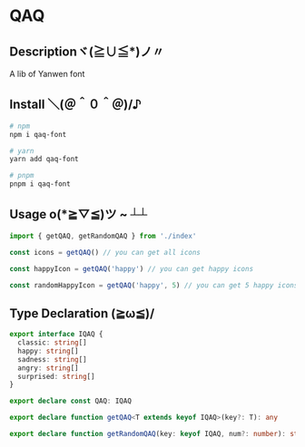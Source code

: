 # QAQ

## Descriptionヾ(≧∪≦*)ノ〃
A lib of Yanwen font


## Install ＼(＠＾０＾＠)/♪

```bash
# npm
npm i qaq-font

# yarn
yarn add qaq-font

# pnpm
pnpm i qaq-font
```

## Usage o(*≧▽≦)ツ ~ ┴┴

```ts
import { getQAQ, getRandomQAQ } from './index'

const icons = getQAQ() // you can get all icons

const happyIcon = getQAQ('happy') // you can get happy icons

const randomHappyIcon = getQAQ('happy', 5) // you can get 5 happy icons at random
```

## Type Declaration (≧ω≦)/

```ts
export interface IQAQ {
  classic: string[]
  happy: string[]
  sadness: string[]
  angry: string[]
  surprised: string[]
}

export declare const QAQ: IQAQ

export declare function getQAQ<T extends keyof IQAQ>(key?: T): any

export declare function getRandomQAQ(key: keyof IQAQ, num?: number): string[]
```

